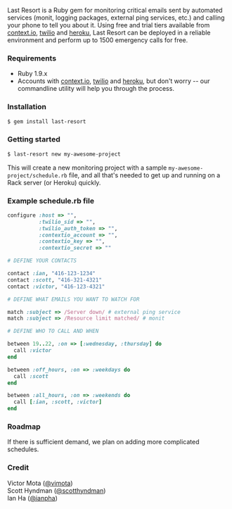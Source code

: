 Last Resort is a Ruby gem for monitoring critical emails sent by automated services (monit, logging packages, 
external ping services, etc.) and calling your phone to tell you about it. Using free and trial tiers
available from [context.io](http://context.io), [twilio](http://twilio.com) and [heroku](http://heroku.com), 
Last Resort can be deployed in a reliable environment and perform up to 1500 emergency calls for free.

### Requirements
* Ruby 1.9.x
* Accounts with [context.io](http://context.io), [twilio](http://twilio.com) and [heroku](http://heroku.com), 
  but don't worry -- our commandline utility will help you through the process.

### Installation
```sh
$ gem install last-resort
```

### Getting started
```sh
$ last-resort new my-awesome-project
```
This will create a new monitoring project with a sample `my-awesome-project/schedule.rb` file, and all that's
needed to get up and running on a Rack server (or Heroku) quickly.

### Example schedule.rb file

```ruby
configure :host => "",
          :twilio_sid => "",
          :twilio_auth_token => "",
          :contextio_account => "",
          :contextio_key => "",
          :contextio_secret => ""

# DEFINE YOUR CONTACTS

contact :ian, "416-123-1234"
contact :scott, "416-321-4321"
contact :victor, "416-123-4321"

# DEFINE WHAT EMAILS YOU WANT TO WATCH FOR

match :subject => /Server down/ # external ping service
match :subject => /Resource limit matched/ # monit

# DEFINE WHO TO CALL AND WHEN

between 19..22, :on => [:wednesday, :thursday] do
  call :victor
end

between :off_hours, :on => :weekdays do
  call :scott
end

between :all_hours, :on => :weekends do
  call [:ian, :scott, :victor]
end
```

### Roadmap
If there is sufficient demand, we plan on adding more complicated schedules.

### Credit
Victor Mota ([@vimota](http://www.twitter.com/vimota))  
Scott Hyndman ([@scotthyndman](http://www.twitter.com/scotthyndman))  
Ian Ha ([@ianpha](http://www.twitter.com/ianpha))  
